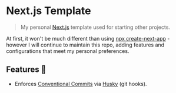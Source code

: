 # Next.js Template

> My personal [Next.js](https://github.com/zeit/next.js) template used for starting other projects.

At first, it won't be much different than using [npx create-next-app](https://github.com/zeit/next.js/tree/master/packages/create-next-app) - however I will continue to maintain this repo, adding features and configurations that meet my personal preferences.

## Features :tada:

- Enforces [Conventional Commits](https://www.conventionalcommits.org/) via [Husky](https://github.com/typicode/husky) (git hooks).
